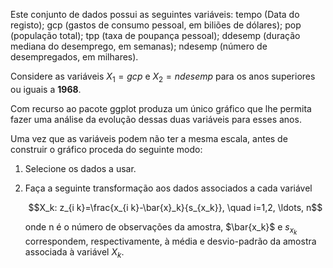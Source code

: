 Este conjunto de dados possui as seguintes variáveis: tempo (Data do registo); gcp (gastos de consumo pessoal, em biliões de dólares); pop (população total); tpp (taxa de poupança pessoal); ddesemp (duração mediana do desemprego, em semanas); ndesemp (número de desempregados, em milhares).

Considere as variáveis $X_1 = gcp$ e $X_2= ndesemp$ para os anos superiores ou iguais a **1968**.

Com recurso ao pacote ggplot produza um único gráfico que lhe permita fazer uma análise da evolução dessas duas variáveis para esses anos.

Uma vez que as variáveis podem não ter a mesma escala, antes de construir o gráfico proceda do seguinte modo:

1. Selecione os dados a usar.

2. Faça a seguinte transformação aos dados associados a cada variável

    $$X_k: z_{i k}=\frac{x_{i k}-\bar{x}_k}{s_{x_k}}, \quad i=1,2, \ldots, n$$

    onde n é o número de observações da amostra, $\bar{x_k}$ e ${s_{x_k}}$ correspondem, respectivamente, à média e desvio-padrão da amostra associada à variável $X_k$.
